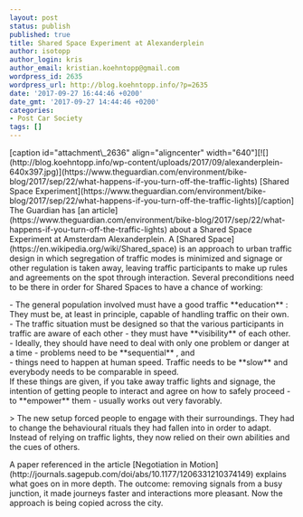 ```yaml
---
layout: post
status: publish
published: true
title: Shared Space Experiment at Alexanderplein
author: isotopp
author_login: kris
author_email: kristian.koehntopp@gmail.com
wordpress_id: 2635
wordpress_url: http://blog.koehntopp.info/?p=2635
date: '2017-09-27 16:44:46 +0200'
date_gmt: '2017-09-27 14:44:46 +0200'
categories:
- Post Car Society
tags: []
---
```

<p>[caption id="attachment\_2636" align="aligncenter" width="640"][![](http://blog.koehntopp.info/wp-content/uploads/2017/09/alexanderplein-640x397.jpg)](https://www.theguardian.com/environment/bike-blog/2017/sep/22/what-happens-if-you-turn-off-the-traffic-lights) [Shared Space Experiment](https://www.theguardian.com/environment/bike-blog/2017/sep/22/what-happens-if-you-turn-off-the-traffic-lights)[/caption] The Guardian has [an article](https://www.theguardian.com/environment/bike-blog/2017/sep/22/what-happens-if-you-turn-off-the-traffic-lights) about a Shared Space Experiment at Amsterdam Alexanderplein. <!--more--> A [Shared Space](https://en.wikipedia.org/wiki/Shared_space) is an approach to urban traffic design in which segregation of traffic modes is minimized and signage or other regulation is taken away, leaving traffic participants to make up rules and agreements on the spot through interaction. Several preconditions need to be there in order for Shared Spaces to have a chance of working:</p>
<p>- The general population involved must have a good traffic **education** : They must be, at least in principle, capable of handling traffic on their own.<br />
- The traffic situation must be designed so that the various participants in traffic are aware of each other - they must have **visibility** of each other.<br />
- Ideally, they should have need to deal with only one problem or danger at a time - problems need to be **sequential** , and<br />
- things need to happen at human speed. Traffic needs to be **slow** and everybody needs to be comparable in speed.<br />
 If these things are given, if you take away traffic lights and signage, the intention of getting people to interact and agree on how to safely proceed - to **empower** them - usually works out very favorably. </p>
<p>> The new setup forced people to engage with their surroundings. They had to change the behavioural rituals they had fallen into in order to adapt. Instead of relying on traffic lights, they now relied on their own abilities and the cues of others.</p>
<p> A paper referenced in the article [Negotiation in Motion](http://journals.sagepub.com/doi/abs/10.1177/1206331210374149) explains what goes on in more depth. The outcome: removing signals from a busy junction, it made journeys faster and interactions more pleasant. Now the approach is being copied across the city.</p>
